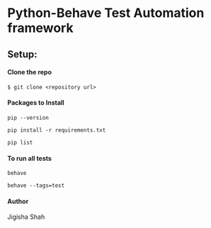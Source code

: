 # Python-Behave Test Automation framework 


## Setup:

#### Clone the repo

`$ git clone <repository url>`


#### Packages to Install

`pip --version`

`pip install -r requirements.txt`

`pip list`

#### To run all tests

`behave`

 `behave --tags=test`



#### Author
Jigisha Shah 